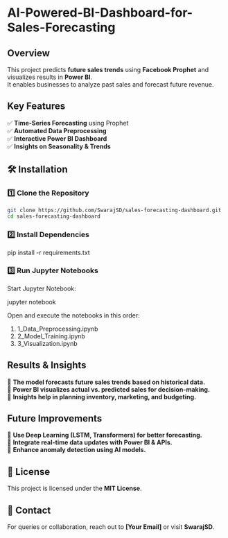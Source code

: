 ﻿# AI-Powered-BI-Dashboard-for-Sales-Forecasting

## Overview

This project predicts **future sales trends** using **Facebook Prophet** and visualizes results in **Power BI**.  
It enables businesses to analyze past sales and forecast future revenue.

## Key Features

✅ **Time-Series Forecasting** using Prophet  
✅ **Automated Data Preprocessing**  
✅ **Interactive Power BI Dashboard**  
✅ **Insights on Seasonality & Trends**

## 🛠 Installation

### 1️⃣ Clone the Repository

```bash
git clone https://github.com/SwarajSD/sales-forecasting-dashboard.git
cd sales-forecasting-dashboard
```

### 2️⃣ Install Dependencies

pip install -r requirements.txt

### 3️⃣ Run Jupyter Notebooks

Start Jupyter Notebook:

jupyter notebook

Open and execute the notebooks in this order:

1. 1_Data_Preprocessing.ipynb
2. 2_Model_Training.ipynb
3. 3_Visualization.ipynb

## Results & Insights

🔹 **The model forecasts future sales trends based on historical data.**  
🔹 **Power BI visualizes actual vs. predicted sales for decision-making.**  
🔹 **Insights help in planning inventory, marketing, and budgeting.**

## Future Improvements

🔹 **Use Deep Learning (LSTM, Transformers) for better forecasting.**  
🔹 **Integrate real-time data updates with Power BI & APIs.**  
🔹 **Enhance anomaly detection using AI models.**

## 📜 License

This project is licensed under the **MIT License**.

## 📧 Contact

For queries or collaboration, reach out to **[Your Email]** or visit **SwarajSD**.
